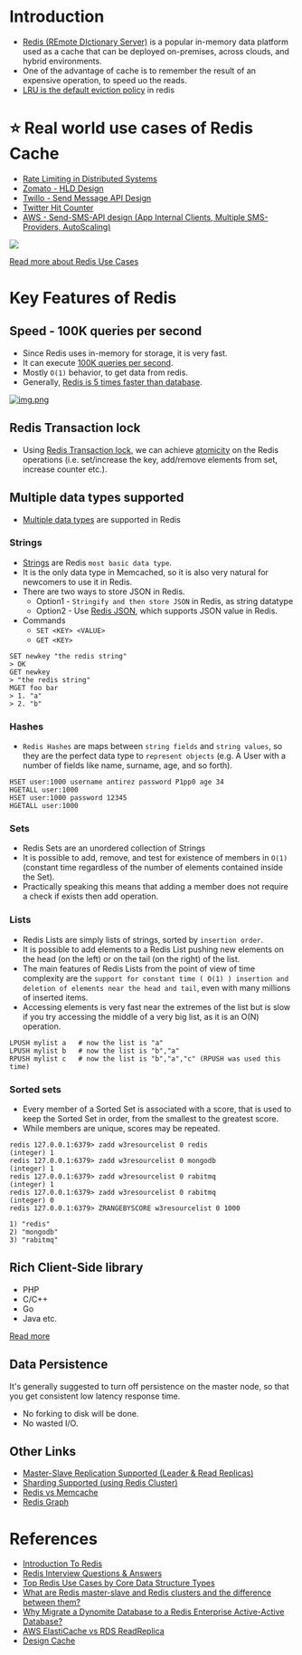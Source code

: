 # Introduction
- [Redis (REmote DIctionary Server)](https://redis.com/) is a popular in-memory data platform used as a cache that can be deployed on-premises, across clouds, and hybrid environments.
- One of the advantage of cache is to remember the result of an expensive operation, to speed uo the reads.
- [LRU is the default eviction policy](https://docs.redis.com/latest/rs/databases/configure/eviction-policy/) in redis

# :star: Real world use cases of Redis Cache
- [Rate Limiting in Distributed Systems](../../../../3_HLDDesignProblems/RateLimiterAPI/Readme.md)
- [Zomato - HLD Design](../../../../3_HLDDesignProblems/ZomatoDesign/README.md)
- [Twillo - Send Message API Design](../../../../3_HLDDesignProblems/TwilloSendMessageAPI)
- [Twitter Hit Counter](../../../../3_HLDDesignProblems/TwitterHitCounterDesign/Readme.md)
- [AWS - Send-SMS-API design (App Internal Clients, Multiple SMS-Providers, AutoScaling)](../../../../3_HLDDesignProblems/NotificationSystem)

![](https://media.licdn.com/dms/image/C4E22AQGeveXEtt0GKQ/feedshare-shrink_1280/0/1672850706175?e=1675900800&v=beta&t=lwY5e9rTKeyd70BTLX56mRtK74Lz_yJwoW5PFaoyeMg)

[Read more about Redis Use Cases](https://www.linkedin.com/posts/alexxubyte_systemdesign-coding-interviewtips-activity-7016444408438923264-_pmB?utm_source=share&utm_medium=member_desktop)

# Key Features of Redis

## Speed - 100K queries per second
- Since Redis uses in-memory for storage, it is very fast.
- It can execute [100K queries per second](https://docs.google.com/spreadsheets/d/15vApko2QrmZmv5qTEIyU_IAWvgY3MD23TR3TuLUiPc8/edit#gid=227251411).
- Mostly `O(1)` behavior, to get data from redis.
- Generally, [Redis is 5 times faster than database](../../../SystemEstimationTips.md#latency-comparison-numbers).

[![img.png](https://pbs.twimg.com/media/FMx3JZRUYAIWWKq?format=jpg&name=4096x4096)](https://www.youtube.com/watch?v=5TRFpFBccQM)

## Redis Transaction lock
- Using [Redis Transaction lock](https://redis.io/docs/reference/patterns/distributed-locks/), we can achieve [atomicity](../../../0_SystemGlossaries/Database/Atomicity.md) on the Redis operations (i.e. set/increase the key, add/remove elements from set, increase counter etc.).

## Multiple data types supported
- [Multiple data types](https://redis.io/docs/manual/data-types/) are supported in Redis

### Strings
- [Strings](https://www.w3resource.com/redis/redis-data-types.php) are Redis `most basic data type`.
- It is the only data type in Memcached, so it is also very natural for newcomers to use it in Redis.
- There are two ways to store JSON in Redis.
  - Option1 - `Stringify and then store JSON` in Redis, as string datatype
  - Option2 - Use [Redis JSON](https://redis.io/docs/stack/json/), which supports JSON value in Redis.
- Commands
  - `SET <KEY> <VALUE>`
  - `GET <KEY>`

```
SET newkey "the redis string"
> OK
GET newkey
> "the redis string"
MGET foo bar
> 1. "a"
> 2. "b"
```

### Hashes
- `Redis Hashes` are maps between `string fields` and `string values`, so they are the perfect data type to `represent objects` (e.g. A User with a number of fields like name, surname, age, and so forth).
```
HSET user:1000 username antirez password P1pp0 age 34
HGETALL user:1000
HSET user:1000 password 12345
HGETALL user:1000
```

### Sets
- Redis Sets are an unordered collection of Strings
- It is possible to add, remove, and test for existence of members in `O(1)` (constant time regardless of the number of elements contained inside the Set).
- Practically speaking this means that adding a member does not require a check if exists then add operation.

### Lists
- Redis Lists are simply lists of strings, sorted by `insertion order`.
- It is possible to add elements to a Redis List pushing new elements on the head (on the left) or on the tail (on the right) of the list.
- The main features of Redis Lists from the point of view of time complexity are the `support for constant time ( O(1) ) insertion and deletion of elements near the head and tail`, even with many millions of inserted items.
- Accessing elements is very fast near the extremes of the list but is slow if you try accessing the middle of a very big list, as it is an O(N) operation.

```
LPUSH mylist a   # now the list is "a"
LPUSH mylist b   # now the list is "b","a"
RPUSH mylist c   # now the list is "b","a","c" (RPUSH was used this time)
```

### Sorted sets
- Every member of a Sorted Set is associated with a score, that is used to keep the Sorted Set in order, from the smallest to the greatest score. 
- While members are unique, scores may be repeated.

```
redis 127.0.0.1:6379> zadd w3resourcelist 0 redis
(integer) 1
redis 127.0.0.1:6379> zadd w3resourcelist 0 mongodb
(integer) 1
redis 127.0.0.1:6379> zadd w3resourcelist 0 rabitmq
(integer) 1
redis 127.0.0.1:6379> zadd w3resourcelist 0 rabitmq
(integer) 0
redis 127.0.0.1:6379> ZRANGEBYSCORE w3resourcelist 0 1000

1) "redis"
2) "mongodb"
3) "rabitmq"
```

## Rich Client-Side library
- PHP
- C/C++
- Go
- Java etc.

[Read more](https://redis.io/docs/libraries/)

## Data Persistence

It's generally suggested to turn off persistence on the master node, so that you get consistent low latency response time.
- No forking to disk will be done.
- No wasted I/O.

## Other Links
- [Master-Slave Replication Supported (Leader & Read Replicas)](RedisMasterSlaveReplication.md)
- [Sharding Supported (using Redis Cluster)](RedisCluster.md)
- [Redis vs Memcache](RedisVsMemCache.md)
- [Redis Graph](RedisGraph.md)

# References
- [Introduction To Redis](https://www.slideshare.net/dvirsky/introduction-to-redis)
- [Redis Interview Questions & Answers](https://www.javatpoint.com/redis-interview-questions-and-answers)
- [Top Redis Use Cases by Core Data Structure Types](https://scalegrid.io/blog/top-redis-use-cases-by-core-data-structure-types/)
- [What are Redis master-slave and Redis clusters and the difference between them?](https://www.learnsteps.com/what-are-redis-master-slave-and-redis-clusters-and-the-difference-between-them/)
- [Why Migrate a Dynomite Database to a Redis Enterprise Active-Active Database?](https://redis.com/blog/why-migrate-dynomite-database-to-redis-enterprise-active-active-database/)
- [AWS ElastiCache vs RDS ReadReplica](https://stackoverflow.com/questions/24728634/aws-elasticache-vs-rds-readreplica)
- [Design Cache](https://www.interviewbit.com/problems/design-cache/)